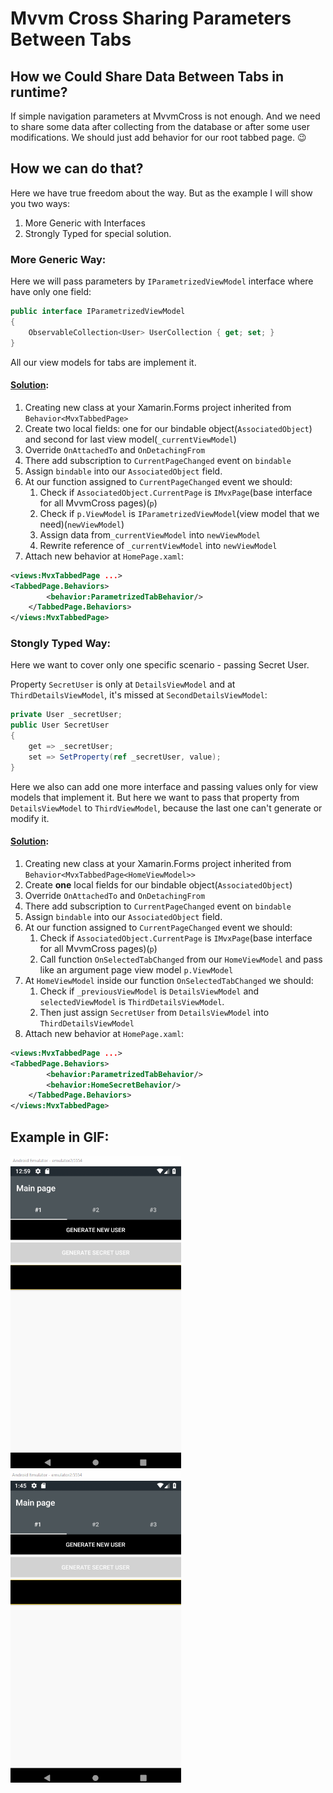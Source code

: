 # Mvvm Cross Sharing Parameters Between Tabs

## How we Could Share Data Between Tabs in runtime?

If simple navigation parameters at MvvmCross is not enough. And we need to share some data after collecting from the database or after some user modifications. We should just add behavior for our root tabbed page. 😉

##  How we can do that?

Here we have true freedom about the way. But as the example I will show you two ways: 
1. More Generic with Interfaces
2. Strongly Typed for special solution.

### More Generic Way:

Here we will pass parameters by `IParametrizedViewModel` interface where have only one field:

```cs
public interface IParametrizedViewModel
{
    ObservableCollection<User> UserCollection { get; set; }
}
```

All our view models for tabs are implement it.

#### [Solution](MvvmCrossMoveParametersBetweenTabs.UI/Behavior/ParametrizedTabBehavior.cs):

1. Creating new class at your Xamarin.Forms project inherited from `Behavior<MvxTabbedPage>`
2. Create two local fields: one for our bindable object(`AssociatedObject`) and second for last view model(`_currentViewModel`)
3. Override `OnAttachedTo` and `OnDetachingFrom`
4. There add subscription to `CurrentPageChanged` event on `bindable`
5. Assign `bindable` into our `AssociatedObject` field.
6. At our function assigned to `CurrentPageChanged` event we should:
    1. Check if `AssociatedObject.CurrentPage` is `IMvxPage`(base interface for all MvvmCross pages)(`p`)
    2. Check if `p.ViewModel` is `IParametrizedViewModel`(view model that we need)(`newViewModel`)
    3. Assign data from`_currentViewModel` into `newViewModel`
    4. Rewrite reference of `_currentViewModel` into `newViewModel`
7. Attach new behavior at `HomePage.xaml`:
``` xml
<views:MvxTabbedPage ...>
<TabbedPage.Behaviors>
        <behavior:ParametrizedTabBehavior/>
    </TabbedPage.Behaviors>
</views:MvxTabbedPage>
```

### Stongly Typed Way:

Here we want to cover only one specific scenario - passing Secret User. 

Property `SecretUser` is only at `DetailsViewModel` and at `ThirdDetailsViewModel`, it's missed at `SecondDetailsViewModel`:

```cs
private User _secretUser;
public User SecretUser
{
    get => _secretUser;
    set => SetProperty(ref _secretUser, value);
}
```

Here we also can add one more interface and passing values only for view models that implement it. But here we want to pass that property from `DetailsViewModel` to `ThirdViewModel`, because the last one can't generate or modify it.

#### [Solution](MvvmCrossMoveParametersBetweenTabs.UI/Behavior/HomeSecretBehavior.cs):

1. Creating new class at your Xamarin.Forms project inherited from `Behavior<MvxTabbedPage<HomeViewModel>>` 
2.  Create **one** local fields for our bindable object(`AssociatedObject`) 
3. Override `OnAttachedTo` and `OnDetachingFrom`
4. There add subscription to `CurrentPageChanged` event on `bindable`
5. Assign `bindable` into our `AssociatedObject` field.
6. At our function assigned to `CurrentPageChanged` event we should:
    1. Check if `AssociatedObject.CurrentPage` is `IMvxPage`(base interface for all MvvmCross pages)(`p`)
    2. Call function `OnSelectedTabChanged` from our `HomeViewModel` and pass like an argument page view model `p.ViewModel`
7. At `HomeViewModel` inside our function `OnSelectedTabChanged` we should:
    1. Check if `_previousViewModel` is `DetailsViewModel` and `selectedViewModel` is `ThirdDetailsViewModel`. 
    2. Then just assign `SecretUser` from `DetailsViewModel` into `ThirdDetailsViewModel`
8. Attach new behavior at `HomePage.xaml`:
``` xml
<views:MvxTabbedPage ...>
<TabbedPage.Behaviors>
        <behavior:ParametrizedTabBehavior/>
        <behavior:HomeSecretBehavior/>
    </TabbedPage.Behaviors>
</views:MvxTabbedPage>
```

## Example in GIF:
<div>
    <img src="gif/BeforeSync.gif" height="500">
    <img src="gif/WithSync.gif" height="500">
</div>
